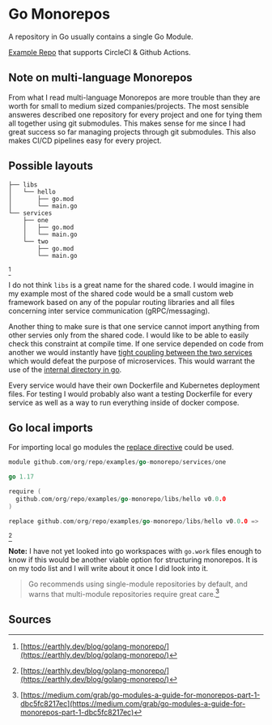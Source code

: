 # Go Monorepos

A repository in Go usually contains a single Go Module.

[Example Repo](https://github.com/flowerinthenight/golang-monorepo) that supports CircleCI & Github Actions.

## Note on multi-language Monorepos

From what I read multi-language Monorepos are more trouble than they are worth for small to medium sized companies/projects. The most sensible answeres described one repository for every project and one for tying them all together using git submodules. This makes sense for me since I had great success so far managing projects through git submodules. This also makes CI/CD pipelines easy for every project.

## Possible layouts

```
├── libs
│   └── hello
│       ├── go.mod
│       └── main.go
└── services
    ├── one
    │   ├── go.mod
    │   └── main.go
    └── two
        ├── go.mod
        └── main.go
```

[^src1]

I do not think `libs` is a great name for the shared code. I would imagine in my example most of the shared code would be a small custom web framework based on any of the popular routing libraries and all files concerning inter service communication (gRPC/messaging).

Another thing to make sure is that one service cannot import anything from other servies only from the shared code. I would like to be able to easily check this constraint at compile time. If one service depended on code from another we would instantly have [tight coupling between the two services](https://chrisrichardson.net/post/microservices/2020/12/14/designing-loosely-coupled-services.html) which would defeat the purpose of microservices. This would warrant the use of the [internal directory in go](https://go.dev/doc/go1.4#internalpackages).

Every service would have their own Dockerfile and Kubernetes deployment files. For testing I would probably also want a testing Dockerfile for every service as well as a way to run everything inside of docker compose.

## Go local imports

For importing local go modules the [replace directive](https://go.dev/ref/mod?id=go-work-file-replace#go-mod-file-replace) could be used.

```go
module github.com/org/repo/examples/go-monorepo/services/one

go 1.17

require (
  github.com/org/repo/examples/go-monorepo/libs/hello v0.0.0
)

replace github.com/org/repo/examples/go-monorepo/libs/hello v0.0.0 => ../../libs/hello
```
[^src1]

**Note:** I have not yet looked into go workspaces with `go.work` files enough to know if this would be another viable option for structuring monorepos. It is on my todo list and I will write about it once I did look into it.

> Go recommends using single-module repositories by default, and warns that multi-module repositories require great care.[^src2]

## Sources

[^src1]: [https://earthly.dev/blog/golang-monorepo/](https://earthly.dev/blog/golang-monorepo/)
[^src2]: [https://medium.com/grab/go-modules-a-guide-for-monorepos-part-1-dbc5fc8217ec](https://medium.com/grab/go-modules-a-guide-for-monorepos-part-1-dbc5fc8217ec)
